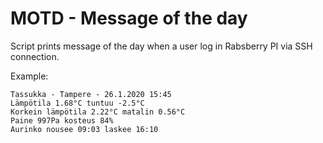 # MOTD - Message of the day 

Script prints message of the day when a user log in Rabsberry PI via SSH connection.


Example:

```
Tassukka - Tampere - 26.1.2020 15:45
Lämpötila 1.68°C tuntuu -2.5°C
Korkein lämpötila 2.22°C matalin 0.56°C
Paine 997Pa kosteus 84%
Aurinko nousee 09:03 laskee 16:10
```
